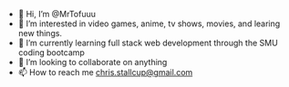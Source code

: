 - 👋 Hi, I’m @MrTofuuu
- 👀 I’m interested in video games, anime, tv shows, movies, and learing new things.
- 🌱 I’m currently learning full stack web development through the SMU coding bootcamp
- 💞️ I’m looking to collaborate on anything
- 📫 How to reach me chris.stallcup@gmail.com

<!---
MrTofuuu/MrTofuuu is a ✨ special ✨ repository because its `README.md` (this file) appears on your GitHub profile.
You can click the Preview link to take a look at your changes.
--->
